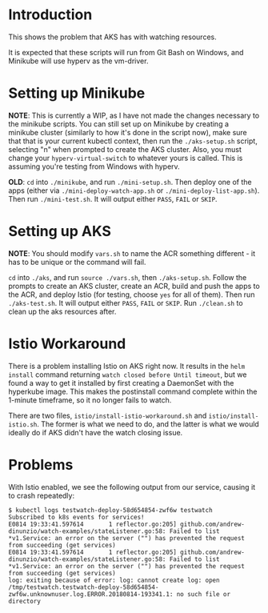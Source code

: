 # Introduction

This shows the problem that AKS has with watching resources.

It is expected that these scripts will run from Git Bash on Windows, and Minikube will use hyperv as the vm-driver.

# Setting up Minikube

**NOTE**: This is currently a WIP, as I have not made the changes necessary to the minikube scripts. You can still set up on Minikube by creating a minikube cluster (similarly to how it's done in the script now), make sure that that is your current kubectl context, then run the `./aks-setup.sh` script, selecting "n" when prompted to create the AKS cluster. Also, you must change your `hyperv-virtual-switch` to whatever yours is called. This is assuming you're testing from Windows with hyperv. 

**OLD**: `cd` into `./minikube`, and run `./mini-setup.sh`. Then deploy one of the apps (either via `./mini-deploy-watch-app.sh` or `./mini-deploy-list-app.sh`). Then run `./mini-test.sh`. It will output either `PASS`, `FAIL` or `SKIP`.

# Setting up AKS

**NOTE**: You should modify `vars.sh` to name the ACR something different - it has to be unique or the command will fail.

`cd` into `./aks`, and run `source ./vars.sh`, then `./aks-setup.sh`. Follow the prompts to create an AKS cluster, create an ACR, build and push the apps to the ACR, and deploy Istio (for testing, choose `yes` for all of them). Then run `./aks-test.sh`. It will output either `PASS`, `FAIL` or `SKIP`. Run `./clean.sh` to clean up the aks resources after.

# Istio Workaround

There is a problem installing Istio on AKS right now. It results in the `helm install` command returning `watch closed before Until timeout`, but we found a way to get it installed by first creating a DaemonSet with the hyperkube image. This makes the postinstall command complete within the 1-minute timeframe, so it no longer fails to watch.

There are two files, `istio/install-istio-workaround.sh` and `istio/install-istio.sh`. The former is what we need to do, and the latter is what we would ideally do if AKS didn't have the watch closing issue.

# Problems

With Istio enabled, we see the following output from our service, causing it to crash repeatedly:

```
$ kubectl logs testwatch-deploy-58d654854-zwf6w testwatch
Subscribed to k8s events for services!
E0814 19:33:41.597614       1 reflector.go:205] github.com/andrew-dinunzio/watch-examples/stateListener.go:58: Failed to list *v1.Service: an error on the server ("") has prevented the request from succeeding (get services)
E0814 19:33:41.597614       1 reflector.go:205] github.com/andrew-dinunzio/watch-examples/stateListener.go:58: Failed to list *v1.Service: an error on the server ("") has prevented the request from succeeding (get services)
log: exiting because of error: log: cannot create log: open /tmp/testwatch.testwatch-deploy-58d654854-zwf6w.unknownuser.log.ERROR.20180814-193341.1: no such file or directory
```
